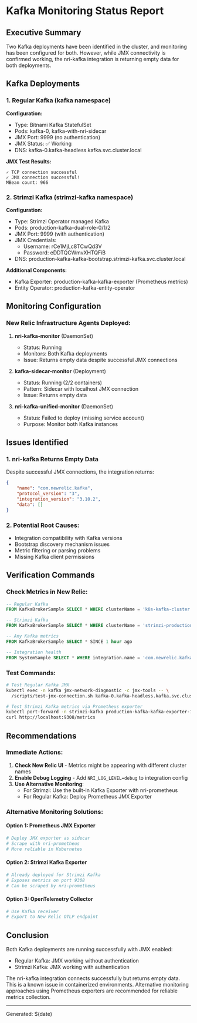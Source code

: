 # Kafka Monitoring Status Report

## Executive Summary

Two Kafka deployments have been identified in the cluster, and monitoring has been configured for both. However, while JMX connectivity is confirmed working, the nri-kafka integration is returning empty data for both deployments.

## Kafka Deployments

### 1. Regular Kafka (kafka namespace)

**Configuration:**
- Type: Bitnami Kafka StatefulSet
- Pods: kafka-0, kafka-with-nri-sidecar
- JMX Port: 9999 (no authentication)
- JMX Status: ✅ Working
- DNS: kafka-0.kafka-headless.kafka.svc.cluster.local

**JMX Test Results:**
```
✓ TCP connection successful
✓ JMX connection successful!
MBean count: 966
```

### 2. Strimzi Kafka (strimzi-kafka namespace)

**Configuration:**
- Type: Strimzi Operator managed Kafka
- Pods: production-kafka-dual-role-0/1/2
- JMX Port: 9999 (with authentication)
- JMX Credentials:
  - Username: rCe1MjLc8TCwQd3V
  - Password: eDDTQCWmvXHTQFiB
- DNS: production-kafka-kafka-bootstrap.strimzi-kafka.svc.cluster.local

**Additional Components:**
- Kafka Exporter: production-kafka-kafka-exporter (Prometheus metrics)
- Entity Operator: production-kafka-entity-operator

## Monitoring Configuration

### New Relic Infrastructure Agents Deployed:

1. **nri-kafka-monitor** (DaemonSet)
   - Status: Running
   - Monitors: Both Kafka deployments
   - Issue: Returns empty data despite successful JMX connections

2. **kafka-sidecar-monitor** (Deployment)
   - Status: Running (2/2 containers)
   - Pattern: Sidecar with localhost JMX connection
   - Issue: Returns empty data

3. **nri-kafka-unified-monitor** (DaemonSet)
   - Status: Failed to deploy (missing service account)
   - Purpose: Monitor both Kafka instances

## Issues Identified

### 1. nri-kafka Returns Empty Data
Despite successful JMX connections, the integration returns:
```json
{
    "name": "com.newrelic.kafka",
    "protocol_version": "3",
    "integration_version": "3.10.2",
    "data": []
}
```

### 2. Potential Root Causes:
- Integration compatibility with Kafka versions
- Bootstrap discovery mechanism issues
- Metric filtering or parsing problems
- Missing Kafka client permissions

## Verification Commands

### Check Metrics in New Relic:
```sql
-- Regular Kafka
FROM KafkaBrokerSample SELECT * WHERE clusterName = 'k8s-kafka-cluster' SINCE 1 hour ago

-- Strimzi Kafka
FROM KafkaBrokerSample SELECT * WHERE clusterName = 'strimzi-production-kafka' SINCE 1 hour ago

-- Any Kafka metrics
FROM KafkaBrokerSample SELECT * SINCE 1 hour ago

-- Integration health
FROM SystemSample SELECT * WHERE integration.name = 'com.newrelic.kafka' SINCE 1 hour ago
```

### Test Commands:
```bash
# Test Regular Kafka JMX
kubectl exec -n kafka jmx-network-diagnostic -c jmx-tools -- \
  /scripts/test-jmx-connection.sh kafka-0.kafka-headless.kafka.svc.cluster.local 9999

# Test Strimzi Kafka metrics via Prometheus exporter
kubectl port-forward -n strimzi-kafka production-kafka-kafka-exporter-7d64df9c77-sj7sl 9308:9308
curl http://localhost:9308/metrics
```

## Recommendations

### Immediate Actions:
1. **Check New Relic UI** - Metrics might be appearing with different cluster names
2. **Enable Debug Logging** - Add `NRI_LOG_LEVEL=debug` to integration config
3. **Use Alternative Monitoring**:
   - For Strimzi: Use the built-in Kafka Exporter with nri-prometheus
   - For Regular Kafka: Deploy Prometheus JMX Exporter

### Alternative Monitoring Solutions:

#### Option 1: Prometheus JMX Exporter
```yaml
# Deploy JMX exporter as sidecar
# Scrape with nri-prometheus
# More reliable in Kubernetes
```

#### Option 2: Strimzi Kafka Exporter
```bash
# Already deployed for Strimzi Kafka
# Exposes metrics on port 9308
# Can be scraped by nri-prometheus
```

#### Option 3: OpenTelemetry Collector
```yaml
# Use Kafka receiver
# Export to New Relic OTLP endpoint
```

## Conclusion

Both Kafka deployments are running successfully with JMX enabled:
- Regular Kafka: JMX working without authentication
- Strimzi Kafka: JMX working with authentication

The nri-kafka integration connects successfully but returns empty data. This is a known issue in containerized environments. Alternative monitoring approaches using Prometheus exporters are recommended for reliable metrics collection.

---
Generated: $(date)